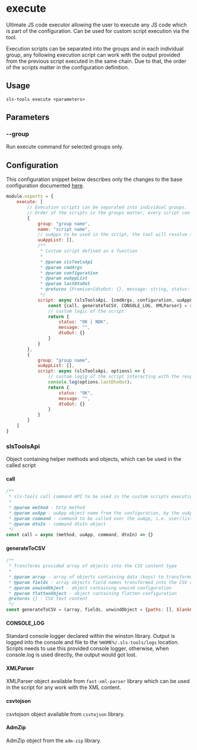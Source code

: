 # execute

Ultimate JS code executor allowing the user to execute any JS code which is part of the configuration. Can be used for custom script execution via the tool.

Execution scripts can be separated into the groups and in each individual group, any following execution script can work with the output provided from the previous script executed in the same chain. Due to that, the order of the scripts matter in the configuration definition.

## Usage

```shell
sls-tools execute <parameters>
```

## Parameters

### --group

Run execute command for selected groups only.

## Configuration

This configuration snippet below describes only the changes to the base configuration
documented [here](../../../readme.md).

```js
module.exports = {
    execute: [
        // Execution scripts can be separated into individual groups. 
        // Order of the scripts in the groups matter, every script can read and use the dtoOut returned from the previous script in given group
        {
            group: "group name",
            name: "script name",
            // uuApps to be used in the script, the tool will resolve the authorization token and AWID/ASID for every uuApp.
            uuAppList: [],
            /**
             * Custom script defined as a function
             * 
             * @param slsToolsApi
             * @param cmdArgs
             * @param configuration
             * @param uuAppList
             * @param lastDtoOut
             * @returns {Promise<{dtoOut: {}, message: string, status: string}>}
             */
            script: async (slsToolsApi, {cmdArgs, configuration, uuAppList, lastDtoOut = null}) => {
                const {call, generateToCSV, CONSOLE_LOG, XMLParser} = slsToolsApi;
                // custom logic of the script
                return {
                    status: "OK | NOK",
                    message: "",
                    dtoOut: {}
                }
            }
        },
        {
            group: "group name",
            uuAppList: [],
            script: async (slsToolsApi, options) => {
                // custom logig of the script interacting with the response from previous script
                console.log(options.lastDtoOut);
                return {
                    status: "OK",
                    message: "",
                    dtoOut: {}
                }
            }
        }
    ]
}
```

### slsToolsApi

Object containing helper methods and objects, which can be used in the called script

#### call
```js
/**
 * sls-tools call command API to be used in the custom scripts execution
 *
 * @param method - http method
 * @param uuApp - uuApp object name from the configuration, by the uuApp name, the sls-tools automatically resolved the authorization token
 * @param command - command to be called over the uuApp, i.e. user/list
 * @param dtoIn - command dtoIn object
 */
const call = async (method, uuApp, command, dtoIn) => {}
```

#### generateToCSV
```js
/**
 * Transforms provided array of objects into the CSV content type
 *
 * @param array - array of objects containing data (keys) to transformation into the CSV content type
 * @param fields - array objects field names transformed into the CSV columns
 * @param unwindObject - object containing unwind configuration
 * @param flattenObject - object containing flatten configuration
 @returns {} - CSV text content
 */
const generateToCSV = (array, fields, unwindObject = {paths: [], blankOut: false}, flattenObject = { objects: false, arrays: false }) => {}
```

#### CONSOLE_LOG
Standard console logger declared within the winston library. Output is logged into the console and file to the ``%HOME%/.sls-tools/logs`` location. Scripts needs to use this provided console logger, otherwise, when console.log is used directly, the output would got lost.

#### XMLParser
XMLParser object available from ``fast-xml-parser`` library which can be used in the script for any work with the XML content.

#### csvtojson
csvtojson object available from ``csvtojson`` library.

#### AdmZip
AdmZip object from the ``adm-zip`` library.